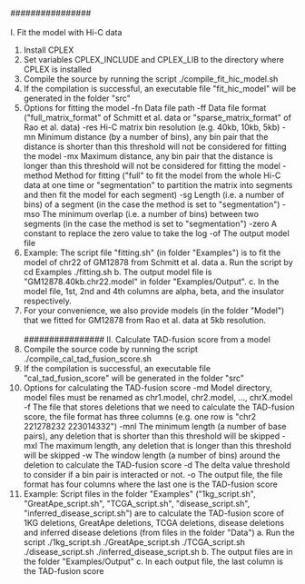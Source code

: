 ################
<br></br>
I. Fit the model with Hi-C data
  1. Install CPLEX
  2. Set variables CPLEX_INCLUDE and CPLEX_LIB to the directory where CPLEX is installed
  3. Compile the source by running the script
        ./compile_fit_hic_model.sh
  4. If the compilation is successful, an executable file "fit_hic_model" will be generated in the folder "src"
  5. Options for fitting the model
    -fn       Data file path
    -ff       Data file format ("full_matrix_format" of Schmitt et al. data or "sparse_matrix_format" of Rao et al. data)
    -res      Hi-C matrix bin resolution (e.g. 40kb, 10kb, 5kb)
    -mn       Minimum distance (by a number of bins), any bin pair that the distance is shorter than this threshold will not be considered for fitting the model
    -mx       Maximum distance, any bin pair that the distance is longer than this threshold will not be considered for fitting the model
    -method   Method for fitting ("full" to fit the model from the whole Hi-C data at one time or "segmentation" to partition the matrix into segments and then fit the model for each segment)
    -sg       Length (i.e. a number of bins) of a segment (in the case the method is set to "segmentation")
    -mso      The minimum overlap (i.e. a number of bins) between two segments (in the case the method is set to "segmentation")
    -zero     A constant to replace the zero value to take the log
    -of       The output model file
  6. Example: The script file "fitting.sh" (in folder "Examples") is to fit the model of chr22 of GM12878 from Schmitt et al. data
    a. Run the script by
      cd Examples
      ./fitting.sh
    b. The output model file is "GM12878.40kb.chr22.model" in folder "Examples/Output".
    c. In the model file, 1st, 2nd and 4th columns are alpha, beta, and the insulator respectively.
  7. For your convenience, we also provide models (in the folder "Model") that we fitted for GM12878 from Rao et al. data at 5kb resolution.
<br></br>
################
II. Calculate TAD-fusion score from a model
  1. Compile the source code by running the script
      ./compile_cal_tad_fusion_score.sh
  2. If the compilation is successful, an executable file "cal_tad_fusion_score" will be generated in the folder "src"
  3. Options for calculating the TAD-fusion score
    -md       Model directory, model files must be renamed as chr1.model, chr2.model, ..., chrX.model 
    -f        The file that stores deletions that we need to calculate the TAD-fusion score, the file format has three columns (e.g. one row is "chr2    221278232       223014332")
    -mnl      The minimum length (a number of base pairs), any deletion that is shorter than this threshold will be skipped
    -mxl      The maximum length, any deletion that is longer than this threshold will be skipped
    -w        The window length (a number of bins) around the deletion to calculate the TAD-fusion score
    -d        The delta value threshold to consider if a bin pair is interacted or not.
    -o        The output file, the file format has four columns where the last one is the TAD-fusion score  
  4. Example: Script files in the folder "Examples" ("1kg_script.sh", "GreatApe_script.sh", "TCGA_script.sh", "disease_script.sh", "inferred_disease_script.sh") are to calculate the TAD-fusion score of 1KG deletions, GreatApe deletions, TCGA deletions, disease deletions and inferred disease deletions (from files in the folder "Data")
    a. Run the script
      ./1kg_script.sh
      ./GreatApe_script.sh
      ./TCGA_script.sh
      ./disease_script.sh
      ./inferred_disease_script.sh
    b. The output files are in the folder "Examples/Output"
    c. In each output file, the last column is the TAD-fusion score


